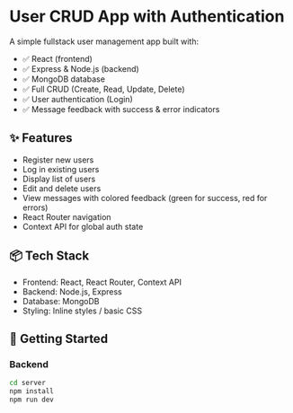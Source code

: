 # User CRUD App with Authentication

A simple fullstack user management app built with:

- ✅ React (frontend)
- ✅ Express & Node.js (backend)
- ✅ MongoDB database
- ✅ Full CRUD (Create, Read, Update, Delete)
- ✅ User authentication (Login)
- ✅ Message feedback with success & error indicators

## ✨ Features

- Register new users
- Log in existing users
- Display list of users
- Edit and delete users
- View messages with colored feedback (green for success, red for errors)
- React Router navigation
- Context API for global auth state

## 📦 Tech Stack

- Frontend: React, React Router, Context API
- Backend: Node.js, Express
- Database: MongoDB
- Styling: Inline styles / basic CSS

## 🚀 Getting Started

### Backend
```bash
cd server
npm install
npm run dev
